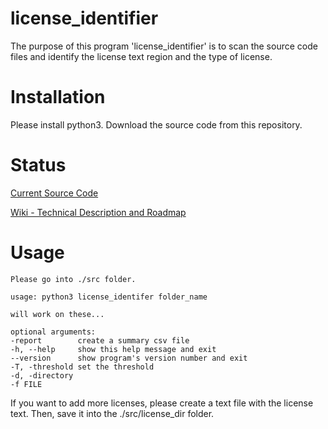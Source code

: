 license_identifier
===

The purpose of this program 'license_identifier' is to scan the source code files and
identify the license text region and the type of license.

Installation
===

Please install python3.  Download the source code from this repository. 

Status
===

[Current Source Code](https://github.qualcomm.com/phshin/license_identifier)

[Wiki - Technical Description and Roadmap](http://qosp-wiki.qualcomm.com/wiki/OS_License_Identification)


Usage
===

```
Please go into ./src folder.

usage: python3 license_identifer folder_name 

will work on these...

optional arguments:
-report        create a summary csv file
-h, --help     show this help message and exit
--version      show program's version number and exit
-T, -threshold set the threshold
-d, -directory
-f FILE
```

If you want to add more licenses, please create a text file with the license text.
Then, save it into the ./src/license_dir folder.
